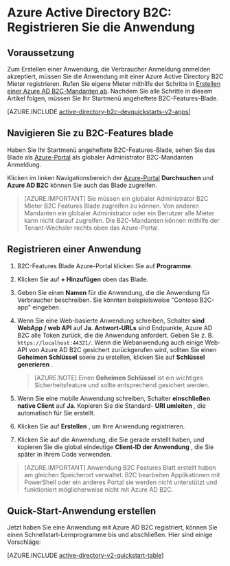 <properties
    pageTitle="Azure Active Directory B2C: Registrierung Anwendung | Microsoft Azure"
    description="Wie Sie Ihre Anwendung mit Azure Active Directory B2C registrieren"
    services="active-directory-b2c"
    documentationCenter=""
    authors="swkrish"
    manager="mbaldwin"
    editor="bryanla"/>

<tags
    ms.service="active-directory-b2c"
    ms.workload="identity"
    ms.tgt_pltfrm="na"
    ms.devlang="na"
    ms.topic="get-started-article"
    ms.date="08/30/2016"
    ms.author="swkrish"/>


# <a name="azure-active-directory-b2c-register-your-application"></a>Azure Active Directory B2C: Registrieren Sie die Anwendung

## <a name="prerequisite"></a>Voraussetzung

Zum Erstellen einer Anwendung, die Verbraucher Anmeldung anmelden akzeptiert, müssen Sie die Anwendung mit einer Azure Active Directory B2C Mieter registrieren. Rufen Sie eigene Mieter mithilfe der Schritte in [Erstellen einer Azure AD B2C-Mandanten ab](active-directory-b2c-get-started.md). Nachdem Sie alle Schritte in diesem Artikel folgen, müssen Sie Ihr Startmenü angeheftete B2C-Features-Blade.

[AZURE.INCLUDE [active-directory-b2c-devquickstarts-v2-apps](../../includes/active-directory-b2c-devquickstarts-v2-apps.md)]

## <a name="navigate-to-the-b2c-features-blade"></a>Navigieren Sie zu B2C-Features blade

Haben Sie Ihr Startmenü angeheftete B2C-Features-Blade, sehen Sie das Blade als [Azure-Portal](https://portal.azure.com/) als globaler Administrator B2C-Mandanten Anmeldung.

Klicken im linken Navigationsbereich der [Azure-Portal](https://portal.azure.com/) **Durchsuchen** und **Azure AD B2C** können Sie auch das Blade zugreifen.

> [AZURE.IMPORTANT] Sie müssen ein globaler Administrator B2C Mieter B2C Features Blade zugreifen zu können. Von anderen Mandanten ein globaler Administrator oder ein Benutzer alle Mieter kann nicht darauf zugreifen.  Die B2C-Mandanten können mithilfe der Tenant-Wechsler rechts oben das Azure-Portal.

## <a name="register-an-application"></a>Registrieren einer Anwendung

1. B2C-Features Blade Azure-Portal klicken Sie auf **Programme**.
2. Klicken Sie auf **+ Hinzufügen** oben das Blade.
3. Geben Sie einen **Namen** für die Anwendung, die die Anwendung für Verbraucher beschreiben. Sie könnten beispielsweise "Contoso B2C-app" eingeben.
4. Wenn Sie eine Web-basierte Anwendung schreiben, Schalter **sind WebApp / web API** auf **Ja**. **Antwort-URLs** sind Endpunkte, Azure AD B2C alle Token zurück, die die Anwendung anfordert. Geben Sie z. B. `https://localhost:44321/`. Wenn die Webanwendung auch einige Web-API von Azure AD B2C gesichert zurückgerufen wird, sollten Sie einen **Geheimen Schlüssel** sowie zu erstellen, klicken Sie auf **Schlüssel generieren** .

    > [AZURE.NOTE] Einen **Geheimen Schlüssel** ist ein wichtiges Sicherheitsfeature und sollte entsprechend gesichert werden.

5. Wenn Sie eine mobile Anwendung schreiben, Schalter **einschließen native Client** auf **Ja**. Kopieren Sie die Standard- **URI umleiten** , die automatisch für Sie erstellt.
6. Klicken Sie auf **Erstellen** , um Ihre Anwendung registrieren.
7. Klicken Sie auf die Anwendung, die Sie gerade erstellt haben, und kopieren Sie die global eindeutige **Client-ID der Anwendung** , die Sie später in Ihrem Code verwenden.

> [AZURE.IMPORTANT] Anwendung B2C Features Blatt erstellt haben am gleichen Speicherort verwaltet. B2C bearbeiten Applikationen mit PowerShell oder ein anderes Portal sie werden nicht unterstützt und funktioniert möglicherweise nicht mit Azure AD B2C.

## <a name="build-a-quick-start-application"></a>Quick-Start-Anwendung erstellen

Jetzt haben Sie eine Anwendung mit Azure AD B2C registriert, können Sie einen Schnellstart-Lernprogramme bis und abschließen. Hier sind einige Vorschläge:

[AZURE.INCLUDE [active-directory-v2-quickstart-table](../../includes/active-directory-b2c-quickstart-table.md)]
